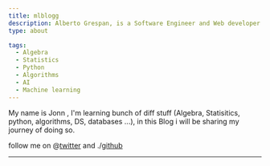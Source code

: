 ```yaml
---
title: mlblogg
description: Alberto Grespan, is a Software Engineer and Web developer
type: about

tags:
  - Algebra
  - Statistics
  - Python
  - Algorithms
  - AI
  - Machine learning
---
```


My name is Jonn , I'm learning bunch of diff stuff (Algebra, Statisitics, python, algorithms, DS, databases ...), in this Blog i will be sharing my journey of doing so.

follow me on @[twitter](https://twitter.com/mlblogg) and ./[github](https://github.com/mlblogg)
_______ 
<!-- ### Books -->
